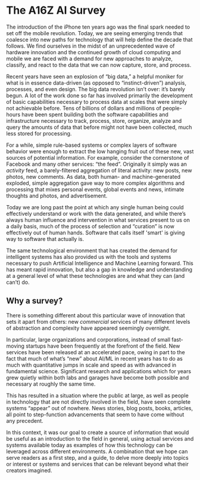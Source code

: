 # The A16Z AI Survey

The introduction of the iPhone ten years ago was the final spark needed to set off the mobile revolution. Today, we are seeing emerging trends that coalesce into new paths for technology that will help define the decade that follows. We find ourselves in the midst of an unprecedented wave of hardware innovation and the continued growth of cloud computing and mobile we are faced with a demand for new approaches to analyze, classify, and react to the data that we can now capture, store, and process.

Recent years have seen an explosion of “big data,” a helpful moniker for what is in essence data-driven (as opposed to “instinct-driven”) analysis, processes, and even design. The big data revolution isn’t over: it’s barely begun. A lot of the work done so far has involved primarily the development of basic capabilities necessary to process data at scales that were simply not achievable before. Tens of billions of dollars and millions of people-hours have been spent building both the software capabilities and infrastructure necessary to track, process, store, organize, analyze and query the amounts of data that before might not have been collected, much less stored for processing.

For a while, simple rule-based systems or complex layers of software behavior were enough to extract the low hanging fruit out of these new, vast sources of potential information. For example, consider the cornerstone of Facebook and many other services: “the feed”. Originally it simply was an _activity_ feed, a barely-filtered aggregation of literal activity: new posts, new photos, new comments. As data, both human- and machine-generated exploded, simple aggregation gave way to more complex algorithms and processing that mixes personal events, global events and news, intimate thoughts and photos, and advertisement.

Today we are long past the point at which any single human being could effectively understand or work with the data generated, and while there’s always human influence and intervention in what services present to us on a daily basis, much of the process of selection and “curation” is now effectively out of human hands. Software that calls itself 'smart' is giving way to software that actually is.

The same technological environment that has created the demand for intelligent systems has also provided us with the tools and systems necessary to push Artificial Intelligence and Machine Learning forward. This has meant rapid innovation, but also a gap in knowledge and understanding at a general level of what these technologies are and what they can (and can’t) do.

## Why a survey?

There is something different about this particular wave of innovation that sets it apart from others: new _commercial_ services of many different levels of abstraction and complexity have appeared seemingly overnight.

In particular, large organizations and corporations, instead of small fast-moving startups have been frequently at the forefront of the field. New services have been released at an accelerated pace, owing in part to the fact that much of what’s “new” about AI/ML in recent years has to do as much with quantitative jumps in scale and speed as with advanced in fundamental science. Significant research and applications which for years grew quietly within both labs and garages have become both possible and necessary at roughly the same time.

This has resulted in a situation where the public at large, as well as people in technology that are not directly involved in the field, have seen complete systems “appear” out of nowhere. News stories, blog posts, books, articles, all point to step-function advancements that seem to have come without any precedent.

In this context, it was our goal to create a source of information that would be useful as an introduction to the field in general, using actual services and systems available today as examples of how this technology can be leveraged across different environments. A combination that we hope can serve readers as a first step, and a guide, to delve more deeply into topics or interest or systems and services that can be relevant beyond what their creators imagined.
